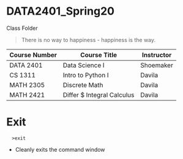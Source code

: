 # DATA2401_Spring20
Class Folder

> There is no way to happiness - happiness is the way.

| Course Number | Course Title | Instructor |
|---------------|--------------|------------|
| DATA 2401 | Data Science I | Shoemaker |
| CS 1311 | Intro to Python I | Davila |
| MATH 2305 | Discrete Math | Davila |
| MATH 2421 | Differ $ Integral Calculus | Davila |

# Exit
```{r}
  >exit
```
* Cleanly exits the command window

